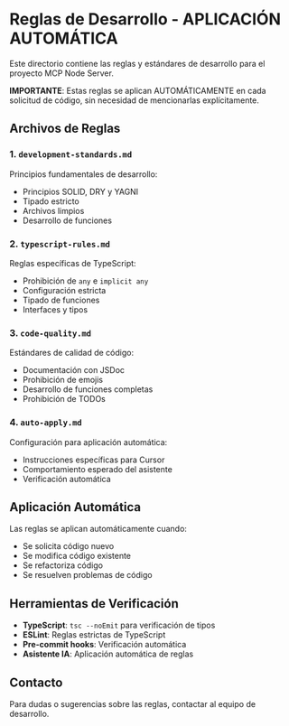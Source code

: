 # Reglas de Desarrollo - APLICACIÓN AUTOMÁTICA

Este directorio contiene las reglas y estándares de desarrollo para el proyecto MCP Node Server.

**IMPORTANTE**: Estas reglas se aplican AUTOMÁTICAMENTE en cada solicitud de código, sin necesidad de mencionarlas explícitamente.

## Archivos de Reglas

### 1. `development-standards.md`
Principios fundamentales de desarrollo:
- Principios SOLID, DRY y YAGNI
- Tipado estricto
- Archivos limpios
- Desarrollo de funciones

### 2. `typescript-rules.md`
Reglas específicas de TypeScript:
- Prohibición de `any` e `implicit any`
- Configuración estricta
- Tipado de funciones
- Interfaces y tipos

### 3. `code-quality.md`
Estándares de calidad de código:
- Documentación con JSDoc
- Prohibición de emojis
- Desarrollo de funciones completas
- Prohibición de TODOs

### 4. `auto-apply.md`
Configuración para aplicación automática:
- Instrucciones específicas para Cursor
- Comportamiento esperado del asistente
- Verificación automática

## Aplicación Automática

Las reglas se aplican automáticamente cuando:
- Se solicita código nuevo
- Se modifica código existente
- Se refactoriza código
- Se resuelven problemas de código

## Herramientas de Verificación

- **TypeScript**: `tsc --noEmit` para verificación de tipos
- **ESLint**: Reglas estrictas de TypeScript
- **Pre-commit hooks**: Verificación automática
- **Asistente IA**: Aplicación automática de reglas

## Contacto

Para dudas o sugerencias sobre las reglas, contactar al equipo de desarrollo.
